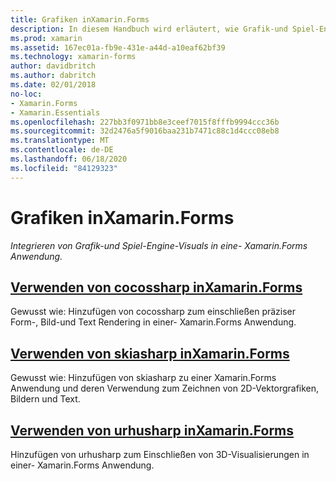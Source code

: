 ```yaml
---
title: Grafiken inXamarin.Forms
description: In diesem Handbuch wird erläutert, wie Grafik-und Spiel-Engine Xamarin.Forms -Visualisierungen mithilfe von cocossharp, skiashap und urhusharp in eine-Anwendung integriert werden.
ms.prod: xamarin
ms.assetid: 167ec01a-fb9e-431e-a44d-a10eaf62bf39
ms.technology: xamarin-forms
author: davidbritch
ms.author: dabritch
ms.date: 02/01/2018
no-loc:
- Xamarin.Forms
- Xamarin.Essentials
ms.openlocfilehash: 227bb3f0971bb8e3ceef7015f8fffb9994ccc36b
ms.sourcegitcommit: 32d2476a5f9016baa231b7471c88c1d4ccc08eb8
ms.translationtype: MT
ms.contentlocale: de-DE
ms.lasthandoff: 06/18/2020
ms.locfileid: "84129323"
---
```

# <a name="graphics-in-xamarinforms"></a>Grafiken inXamarin.Forms

_Integrieren von Grafik-und Spiel-Engine-Visuals in eine- Xamarin.Forms Anwendung._

## <a name="using-cocossharp-in-xamarinformscocossharpmd"></a>[Verwenden von cocossharp inXamarin.Forms](cocossharp.md)

Gewusst wie: Hinzufügen von cocossharp zum einschließen präziser Form-, Bild-und Text Rendering in einer- Xamarin.Forms Anwendung.

## <a name="using-skiasharp-in-xamarinformsskiasharpindexmd"></a>[Verwenden von skiasharp inXamarin.Forms](skiasharp/index.md)

Gewusst wie: Hinzufügen von skiasharp zu einer Xamarin.Forms Anwendung und deren Verwendung zum Zeichnen von 2D-Vektorgrafiken, Bildern und Text.

## <a name="using-urhosharp-in-xamarinformsurhosharpmd"></a>[Verwenden von urhusharp inXamarin.Forms](urhosharp.md)

Hinzufügen von urhusharp zum Einschließen von 3D-Visualisierungen in einer- Xamarin.Forms Anwendung.
